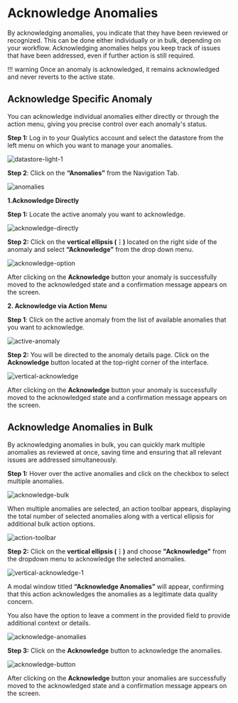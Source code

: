 # Acknowledge Anomalies

By acknowledging anomalies, you indicate that they have been reviewed or recognized. This can be done either individually or in bulk, depending on your workflow. Acknowledging anomalies helps you keep track of issues that have been addressed, even if further action is still required.

!!! warning
    Once an anomaly is acknowledged, it remains acknowledged and never reverts to the active state.

## Acknowledge Specific Anomaly

You can acknowledge individual anomalies either directly or through the action menu, giving you precise control over each anomaly's status.

**Step 1:** Log in to your Qualytics account and select the datastore from the left menu on which you want to manage your anomalies.

![datastore-light-1](../assets/datastores/acknowledge-anomalies/datastore-light-1.png)

**Step 2**: Click on the **“Anomalies”** from the Navigation Tab.

![anomalies](../assets/datastores/acknowledge-anomalies/anomalies.png)

**1.Acknowledge Directly**

**Step 1:** Locate the active anomaly you want to acknowledge.

![acknowledge-directly](../assets/datastores/acknowledge-anomalies/acknowledge-directly.png)

**Step 2:** Click on the **vertical ellipsis (⋮)** located on the right side of the anomaly and select **“Acknowledge”** from the drop down menu.

![acknowledge-option](../assets/datastores/acknowledge-anomalies/acknowledge-option.png)

After clicking on the **Acknowledge** button your anomaly is successfully moved to the acknowledged state and a confirmation message appears on the screen.

**2. Acknowledge via Action Menu**

**Step 1**: Click on the active anomaly from the list of available anomalies that you want to acknowledge.

![active-anomaly](../assets/datastores/acknowledge-anomalies/active-anomaly.png)

**Step 2:** You will be directed to the anomaly details page. Click on the **Acknowledge** button located at the top-right corner of the interface.

![vertical-acknowledge](../assets/datastores/acknowledge-anomalies/vertical-acknowledge.png)

After clicking on the **Acknowledge** button your anomaly is successfully moved to the acknowledged state and a confirmation message appears on the screen.

## Acknowledge Anomalies in Bulk

By acknowledging anomalies in bulk, you can quickly mark multiple anomalies as reviewed at once, saving time and ensuring that all relevant issues are addressed simultaneously.

**Step 1:** Hover over the active anomalies and click on the checkbox to select multiple anomalies.

![acknowledge-bulk](../assets/datastores/acknowledge-anomalies/acknowledge-bulk.png)

When multiple anomalies are selected, an action toolbar appears, displaying the total number of selected anomalies along with a vertical ellipsis for additional bulk action options.

![action-toolbar](../assets/datastores/acknowledge-anomalies/action-toolbar.png)

**Step 2:** Click on the **vertical ellipsis (⋮)** and choose **"Acknowledge"** from the dropdown menu to acknowledge the selected anomalies.

![vertical-acknowledge-1](../assets/datastores/acknowledge-anomalies/vertical-acknowledge-1.png)

A modal window titled **“Acknowledge Anomalies”** will appear, confirming that this action acknowledges the anomalies as a legitimate data quality concern.

You also have the option to leave a comment in the provided field to provide additional context or details.

![acknowledge-anomalies](../assets/datastores/acknowledge-anomalies/acknowledge-anomalies.png)

**Step 3:** Click on the **Acknowledge** button to acknowledge the anomalies.

![acknowledge-button](../assets/datastores/acknowledge-anomalies/acknowledge-button.png)

After clicking on the **Acknowledge** button your anomalies are successfully moved to the acknowledged state and a confirmation message appears on the screen.